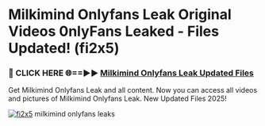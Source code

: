 # Milkimind Onlyfans Leak Original Videos 0nlyFans Leaked - Files Updated! (fi2x5)

<h3>🔴 CLICK HERE 🌐==►► <a href="https://tinyurl.com/ms9xzufz" rel="nofollow">Milkimind Onlyfans Leak Updated Files</a></h3>

Get Milkimind Onlyfans Leak and all content. Now you can access all videos and pictures of Milkimind Onlyfans Leak. New Updated Files 2025!

[![fi2x5](https://i.imgur.com/PQ7UWWw.gif)](https://tinyurl.com/ms9xzufz)
milkimind onlyfans leaks